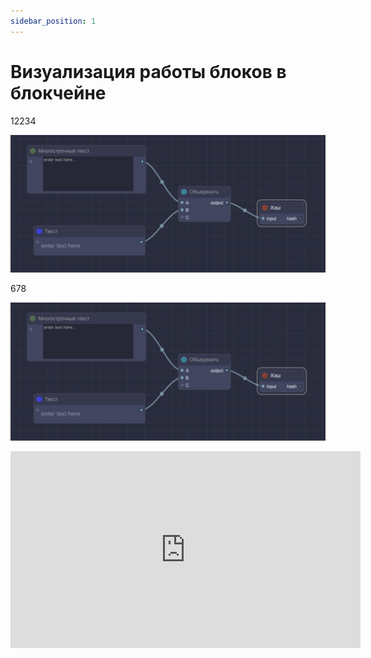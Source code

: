 ```yaml
---
sidebar_position: 1
---
```


# Визуализация работы блоков в блокчейне

12234

![Текст с описанием картинки](https://github.com/web3man/web3on/raw/docusaurus/static/img/docs-img/blocks1.png)

678

<img src="https://github.com/web3man/web3on/raw/docusaurus/static/img/docs-img/blocks1.png" alt="Текст с описанием картинки"></img>
    
<iframe
    width="560"
    height="315"
    src="https://www.youtube.com/watch?v=pbmqlwH3i_g"
    frameborder="0"
    allow="autoplay; accelerometer; clipboard-write; encrypted-media; gyroscope; picture-in-picture; web-share; fullscreen"
>
</iframe>
